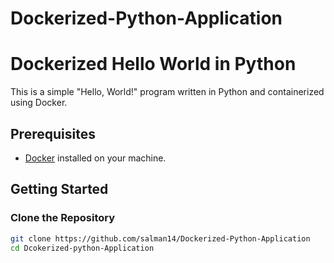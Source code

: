 # Dockerized-Python-Application


# Dockerized Hello World in Python

This is a simple "Hello, World!" program written in Python and containerized using Docker.

## Prerequisites

- [Docker](https://docs.docker.com/get-docker/) installed on your machine.

## Getting Started

### Clone the Repository

```sh
git clone https://github.com/salman14/Dockerized-Python-Application
cd Dcokerized-python-Application

